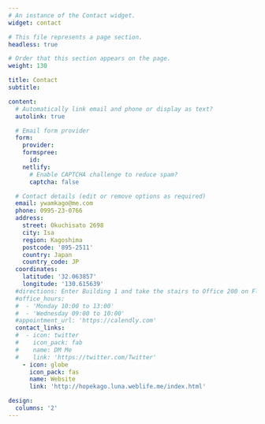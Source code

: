 ```yaml
---
# An instance of the Contact widget.
widget: contact

# This file represents a page section.
headless: true

# Order that this section appears on the page.
weight: 130

title: Contact
subtitle:

content:
  # Automatically link email and phone or display as text?
  autolink: true

  # Email form provider
  form:
    provider:
    formspree:
      id:
    netlify:
      # Enable CAPTCHA challenge to reduce spam?
      captcha: false

  # Contact details (edit or remove options as required)
  email: ywamkago@me.com
  phone: 0995-23-0766
  address:
    street: Okuchisato 2698
    city: Isa
    region: Kagoshima
    postcode: '895-2511'
    country: Japan
    country_code: JP
  coordinates:
    latitude: '32.063857'
    longitude: '130.615639'
  #directions: Enter Building 1 and take the stairs to Office 200 on Floor 2
  #office_hours:
  #  - 'Monday 10:00 to 13:00'
  #  - 'Wednesday 09:00 to 10:00'
  #appointment_url: 'https://calendly.com'
  contact_links:
  #  - icon: twitter
  #    icon_pack: fab
  #    name: DM Me
  #    link: 'https://twitter.com/Twitter'
    - icon: globe
      icon_pack: fas
      name: Website
      link: 'http://hopekago.luna.weblife.me/index.html'

design:
  columns: '2'
---
```

